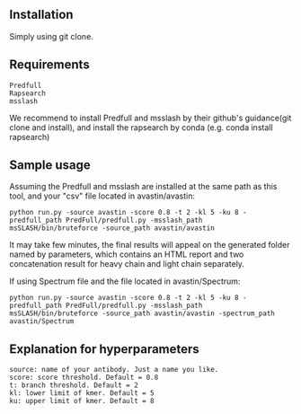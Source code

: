## Installation
Simply using git clone.

## Requirements
    Predfull
    Rapsearch
    msslash
We recommend to install Predfull and msslash by their github's guidance(git clone and install), and install the rapsearch by conda (e.g. conda install rapsearch)

## Sample usage
Assuming the Predfull and msslash are installed at the same path as this tool, and your "csv" file located in avastin/avastin:

    python run.py -source avastin -score 0.8 -t 2 -kl 5 -ku 8 -predfull_path PredFull/predfull.py -msslash_path msSLASH/bin/bruteforce -source_path avastin/avastin
It may take few minutes, the final results will appeal on the generated folder named by parameters, which contains an HTML report and two concatenation result for heavy chain and light chain separately. 

If using Spectrum file and the file located in avastin/Spectrum:

    python run.py -source avastin -score 0.8 -t 2 -kl 5 -ku 8 -predfull_path PredFull/predfull.py -msslash_path msSLASH/bin/bruteforce -source_path avastin/avastin -spectrum_path avastin/Spectrum

## Explanation for hyperparameters
    source: name of your antibody. Just a name you like.
    score: score threshold. Default = 0.8
    t: branch threshold. Default = 2
    kl: lower limit of kmer. Default = 5
    ku: upper limit of kmer. Default = 8

